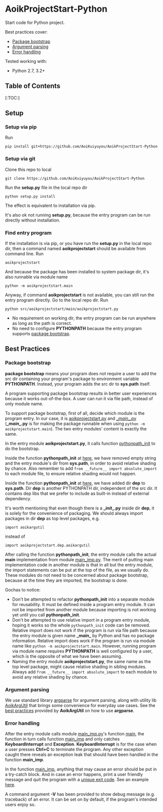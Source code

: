 # AoikProjectStart-Python
Start code for Python project.

Best practices cover:
- [Package bootstrap](#package-bootstrap)
- [Argument parsing](#argument-parsing)
- [Error handling](#error-handling)

Tested working with:
- Python 2.7, 3.2+

## Table of Contents
[:TOC:]

## Setup

### Setup via pip
Run
```
pip install git+https://github.com/AoiKuiyuyou/AoikProjectStart-Python
```

### Setup via git
Clone this repo to local
```
git clone https://github.com/AoiKuiyuyou/AoikProjectStart-Python
```

Run the **setup.py** file in the local repo dir
```
python setup.py install
```
The effect is equivalent to installation via pip.

It's also ok not running **setup.py**, because the entry program can be run
directly without installation.

### Find entry program
If the installation is via pip, or you have run the **setup.py** in the local
 repo dir, then a command named **aoikprojectstart** should be available from
 command line. Run
```
aoikprojectstart
```

And because the package has been installed to system package dir, it's
also runnable via module name
```
python -m aoikprojectstart.main
```

Anyway, if command **aoikprojectstart** is not available, you can still run the
 entry program directly. Go to the local repo dir. Run
```
python src/aoikprojectstart/main/aoikprojectstart.py
```
- No requirement on working dir, the entry program can be run anywhere as
   long as the path is correct.
- No need to configure **PYTHONPATH** because the entry program supports
  [package bootstrap](#package-bootstrap).

## Best Practices

### Package bootstrap
**package bootstrap** means your program does not require a user to add the src
 dir containing your program's package to environment variable **PYTHONPATH**.
 Instead, your program adds the src dir to **sys.path** itself.

A program supporting package bootstrap results in better user experiences
 because it works out-of-the-box. A user can run it via file path, instead of
 only module name.

To support package bootstrap, first of all, decide which module is the
 program entry. In our case, it is
 [aoikprojectstart.py](/src/aoikprojectstart/main/aoikprojectstart.py)
 and [\__main__.py](/src/aoikprojectstart/main/__main__.py)
 (**\__main__.py** is for making the package runnable when using
 ```python -m aoikprojectstart.main```). The two entry modules' content is exactly
 the same.

In the entry module **aoikprojectstart.py**, it calls function
 [pythonpath_init](/src/aoikprojectstart/main/aoikprojectstart.py#L7) to do the
 bootstrap.

Inside the function **pythonpath_init** at
 [here](/src/aoikprojectstart/main/aoikprojectstart.py#L12), we have removed empty
 string and the entry module's dir from **sys.path**, in order to avoid relative
 shading by chance. Also remember to add
 ```from __future__ import absolute_import``` to each module file, to ensure
 relative shading would not happen.

Inside the function **pythonpath_init** at
 [here](/src/aoikprojectstart/main/aoikprojectstart.py#L17), we have added dir
 **dep** to **sys.path**. Dir **dep** is another PYTHONPATH dir,
 independent of the src dir. It contains dep libs that we prefer to include as
 built-in instead of external dependency.

It's worth mentioning that even though there is a **\__init__.py** inside dir
 **dep**, it is solely for the convenience of packaging. We should always import
 packages in dir **dep** as top level packages, e.g.
 ```
import aoikargutil
 ```
 instead of 
 ```
import aoikprojectstart.dep.aoikargutil
 ```

After calling the function **pythonpath_init**, the entry module calls the
 actual **main** implementation from module
 [main_imp.py](/src/aoikprojectstart/main/main_imp.py).
 The merit of putting main implementation code in another module is that in all
 but the entry module, the import statements can be put at the top of the file,
 as we usually do. These modules do not need to be concerned about package
 bootstrap, because at the time they are imported, the bootstrap is done.

Gochas to notice:
- Don't be attempted to refactor **pythonpath_init** into a separate module
   for reusability. It must be defined inside a program entry module. It can
   not be imported from another module because importing is not working yet
   until you call **pythonpath_init**.
- Don't be attempted to use relative import in a program entry module, hoping it
   works so the whole ```pythonpath_init``` code can be removed. Relative
   import does not work if the program is run via file path because the entry
   module is given name **\__main__** by Python and has no package information.
   Relative import does work if the program is run via module name like
   ```python -m aoikprojectstart.main```. However, running program via module
   name requires **PYTHONPATH** is well configured by a user, which is the
   opposite of what we have been assuming.
- Naming the entry module **aoikprojectstart.py**, the same name as the top
   level package, might cause relative shading in sibling modules. Always add
   ```from __future__ import absolute_import``` to each module to avoid any
   relative shading by chance.

### Argument parsing
We use standard library [argparse](https://docs.python.org/2/library/argparse.html)
 for argument parsing, along with utility lib
 [AoikArgUtil](https://github.com/AoiKuiyuyou/AoikArgUtil-Python) that brings
 some convenience for everyday use cases. See the
 [best practices](https://github.com/AoiKuiyuyou/AoikArgUtil-Python#argparse-best-practices)
 provided by **AoikArgUtil** on how to use **argparse**.

### Error handling
After the entry module calls module
 [main_imp.py](/src/aoikprojectstart/main/main_imp.py)'s
 function [main](/src/aoikprojectstart/main/main_imp.py#L157), the function in turn
 calls function [main_imp](/src/aoikprojectstart/main/main_imp.py#L27) and only
 catches **KeyboardInterrupt** and **Exception**. **KeyboardInterrupt** is for
 the case when a user presses **Ctrl+C** to terminate the program. Any other
 exception caught there reveals an exception leak that should have been handled
 in the function **main_imp**.

In the function [main_imp](/src/aoikprojectstart/main/main_imp.py#L27), anything that
 may cause an error should be put in a try-catch block. And in case an error
 happens, print a user friendly message and quit the program with a [unique exit
 code](/src/aoikprojectstart/main/main_const.py#L10). See an example
 [here](/src/aoikprojectstart/main/main_imp.py#L120).

 A command argument **-V** has been provided to show debug message (e.g.
  traceback) of an error. It can be set on by default, if the program's intended
  users enjoy so.
